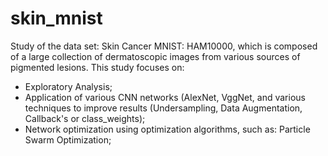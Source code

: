 # skin_mnist
Study of the data set: Skin Cancer MNIST: HAM10000, which is composed of a large collection of dermatoscopic images from various sources of pigmented lesions. This study focuses on:
  - Exploratory Analysis;
  - Application of various CNN networks (AlexNet, VggNet, and various techniques to improve results (Undersampling, Data Augmentation, Callback's or class_weights);
  - Network optimization using optimization algorithms, such as: Particle Swarm Optimization;
